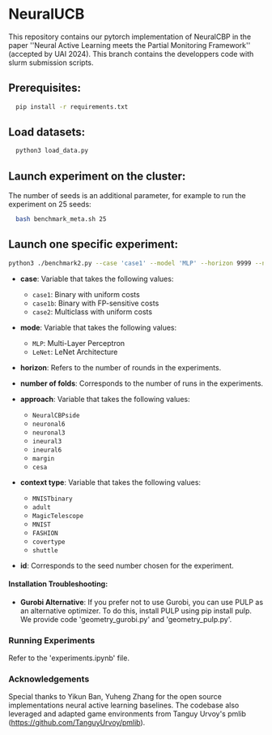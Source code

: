 # NeuralUCB

This repository contains our pytorch implementation of NeuralCBP in the paper ''Neural Active Learning meets the Partial Monitoring Framework'' (accepted by UAI 2024). This branch contains the developpers code with slurm submission scripts.

## Prerequisites: 
```bash
  pip install -r requirements.txt
```

## Load datasets:

```bash
  python3 load_data.py
```

## Launch experiment on the cluster:

The number of seeds is an additional parameter, for example to run the experiment on 25 seeds:

```bash
  bash benchmark_meta.sh 25
```



## Launch one specific experiment:

```bash
python3 ./benchmark2.py --case 'case1' --model 'MLP' --horizon 9999 --n_folds 25 --approach 'NeuralCBPside' --context_type 'MNISTbinary' --id 0
```

- **case**: Variable that takes the following values:
  - `case1`: Binary with uniform costs
  - `case1b`: Binary with FP-sensitive costs
  - `case2`: Multiclass with uniform costs

- **mode**: Variable that takes the following values:
  - `MLP`: Multi-Layer Perceptron
  - `LeNet`: LeNet Architecture

- **horizon**: Refers to the number of rounds in the experiments.

- **number of folds**: Corresponds to the number of runs in the experiments.

- **approach**: Variable that takes the following values:
  - `NeuralCBPside`
  - `neuronal6`
  - `neuronal3`
  - `ineural3`
  - `ineural6`
  - `margin`
  - `cesa`

- **context type**: Variable that takes the following values:
  - `MNISTbinary`
  - `adult`
  - `MagicTelescope`
  - `MNIST`
  - `FASHION`
  - `covertype`
  - `shuttle`

- **id**: Corresponds to the seed number chosen for the experiment.


#### Installation Troubleshooting:

- **Gurobi Alternative**: If you prefer not to use Gurobi, you can use PULP as an alternative optimizer. To do this, install PULP using pip install pulp. We provide code 'geometry_gurobi.py' and 'geometry_pulp.py'.

### Running Experiments

Refer to the 'experiments.ipynb' file. 

### Acknowledgements

Special thanks to Yikun Ban, Yuheng Zhang for the open source implementations neural active learning baselines. 
The codebase also leveraged and adapted game environments from Tanguy Urvoy's pmlib (https://github.com/TanguyUrvoy/pmlib).



